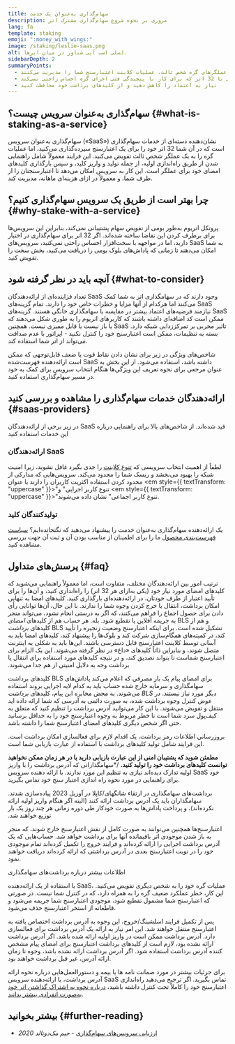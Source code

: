 ```yaml
---
title: سهام‌گذاری به‌عنوان یک خدمت
description: مروری بر نحوه شروع سهام‌گذاری مشترک اتر
lang: fa
template: staking
emoji: ":money_with_wings:"
image: /staking/leslie-saas.png
alt: لسلی اسب آبی شناور در میان ابرها.
sidebarDepth: 2
summaryPoints:
  - عملگرهای گره شخص ثالث، عملیات کلاینت اعتبارسنج شما را مدیریت می‌کنند
  - گزینه‌ای عالی برای هر کسی با 32 اتر که برای کار با پیچیدگی فنی اجرای گره احساس راحتی نمی‌کند
  - نیاز به اعتماد را کاهش دهید و از کلیدهای برداشت خود محافظت کنید
---
```


## سهام‌گذاری به‌عنوان سرویس چیست؟ \{#what-is-staking-as-a-service}

سهام‌گذاری به‌عنوان سرویس («SaaS») نشان‌دهنده دسته‌ای از خدمات سهام‌گذاری است که در آن شما 32 اتر خود را برای یک اعتبارسنج سپرده‌گذاری می‌کنید، اما عملیات گره را به یک عملگر شخص ثالث تفویض می‌کنید. این فرایند معمولاً شامل راهنمایی شدن از طریق راه‌اندازی اولیه، از جمله تولید و واریز کلید، و سپس بارگذاری کلیدهای امضای خود برای عملگر است. این کار به سرویس امکان می‌دهد تا اعتبارسنجتان را از طرف شما، و معمولاً در ازای هزینه‌ای ماهانه، مدیریت کند.

## چرا بهتر است از طریق یک سرویس سهام‌گذاری کنیم؟ \{#why-stake-with-a-service}

پروتکل اتریوم به‌طور بومی از تفویض سهام پشتیبانی نمی‌کند، بنابراین این سرویس‌ها برای برطرف کردن این تقاضا ساخته شده‌اند. اگر 32 اتر برای سهام‌گذاری در اختیار دارید، اما در مواجهه با سخت‌افزار احساس راحتی نمی‌کنید، سرویس‌های SaaS به شما امکان می‌دهند تا زمانی که پاداش‌های بلوک بومی را دریافت می‌کنید، بخش سخت را تفویض کنید.

<CardGrid>
  <Card title="اعتبارسنج خودتان" emoji=":desktop_computer:" description="Deposit your own 32 ETH to activate your own set of signing keys that will participate in Ethereum consensus. Monitor your progress with dashboards to watch those ETH rewards accumulate." />    
  <Card title="شروع آسان" emoji="🏁" description="Forget about hardware specs, setup, node maintenance and upgrades. SaaS providers let you outsource the hard part by uploading your own signing credentials, allowing them to run a validator on your behalf, for a small cost." />
  <Card title="محدود کردن ریسکتان" emoji=":shield:" description="In many cases users do not have to give up access to the keys that enable withdrawing or transferring staked funds. These are different from the signing keys, and can be stored separately to limit (but not eliminate) your risk as a staker." />
</CardGrid>

<StakingComparison page="saas" />

## آنچه باید در نظر گرفته شود \{#what-to-consider}

تعداد فزاینده‌ای از ارائه‌دهندگان SaaS وجود دارند که در سهامگذاری اتر به شما کمک می‌کنند اما هرکدام از آنها مزایا و خطرات خاص خود را دارند. تمام گزینه‌های SaaS نیازمند فرضیه‌های اعتماد بیشتر در مقایسه با سهامگذاری خانگی هستند. گزینه‌های SaaS ممکن است کد اضافه‌ای داشته باشند که کاربرهای اتریوم را به طوری شکل می‌دهند که یا باز نیست یا قابل ممیزی نیست. همچنین SaaS تاثیر مخربی بر تمرکززدایی شبکه دارد. بسته به تنظیمات، ممکن است اعتبار‌سنج خود را کنترل نکنید - اپراتور با عدم صداقت می‌تواند از اتر شما استفاده کند.

شاخص‌های ویژگی در زیر برای نشان دادن نقاط قوت یا ضعف قابل‌توجهی که ممکن است ارائه‌دهنده فهرست‌شده SaaS داشته باشد، استفاده می‌شود. از این بخش به عنوان مرجعی برای نحوه تعریف این ویژگی‌ها هنگام انتخاب سرویس برای کمک به خود در مسیر سهام‌گذاری استفاده کنید.

<StakingConsiderations page="saas" />

## ارائه‌دهندگان خدمات سهام‌گذاری را مشاهده و بررسی کنید \{#saas-providers}

در زیر برخی از ارائه‌دهندگان SaaS قید شده‌اند. از شاخص‌های بالا برای راهنمایی درباره این خدمات استفاده کنید

<ProductDisclaimer />

### ارائه‌دهندگان SaaS

<StakingProductsCardGrid category="saas" />

لطفاً از اهمیت انتخاب سرویسی که [تنوع کلاینت](/developers/docs/nodes-and-clients/client-diversity/) را جدی بگیرد غافل نشوید، زیرا امنیت شبکه را بهبود می‌بخشد و ریسک شما را محدود می‌کند. سرویس‌هایی که مدارکی از محدود کردن استفاده اکثریت کاربران را دارند با عنوان <em style={{ textTransform: "uppercase" }}>"تنوع کاربر اجرایی"</em> و <em style={{ textTransform: "uppercase" }}>"تنوع کاربر اجماعی"</em> نشان داده می‌شوند.

### تولید‌کنندگان کلید

<StakingProductsCardGrid category="keyGen" />

یک ارائه‌دهنده سهام‌گذاری به‌عنوان خدمت را پیشنهاد می‌دهید که نگنجانده‌ایم؟ [سیاست فهرست‌بندی محصول](/contributing/adding-staking-products/) ما را برای اطمینان از مناسب بودن آن و ثبت آن جهت بررسی مشاهده کنید.

## پرسش‌های متداول \{#faq}

<ExpandableCard title="چه کسی کلیدهای من را نگه می‌دارد؟" eventCategory="SaasStaking" eventName="clicked who holds my keys">
ترتیب امور بین ارائه‌دهندگان مختلف، متفاوت است، اما معمولاً راهنمایی می‌شوید که کلیدهای امضای مورد نیاز خود (یکی به‌ازای هر 32 اتر) را راه‌اندازی کنید، و آن‌ها را برای تأیید اعتبار از طرف خودتان، در ارائه‌دهنده‌ای بارگذاری کنید. کلیدهای امضا به تنهایی امکان برداشت، انتقال یا خرج کردن وجوه شما را ندارند. با این حال، آن‌ها توانایی رأی دادن برای حصول اجماع را فراهم می‌کنند، که اگر به درستی انجام نشود، می‌تواند منجر به جریمه آفلاین یا تقطیع شود.
</ExpandableCard>

<ExpandableCard title="پس دو مجموعه کلید وجود دارد؟" eventCategory="SaasStaking" eventName="clicked so there are two sets of keys">
بله. هر حساب هم از کلیدهای <em>امضای</em> BLS و هم از کلیدهای <em>برداشت</em> BLS تشکیل شده است. برای اینکه اعتبارسنج وضعیت زنجیره را تأیید کند، در کمیته‌های همگام‌سازی شرکت کند و بلوک‌ها را پیشنهاد کند، کلیدهای امضا باید به آسانی توسط کلاینت اعتبارسنج قابل دسترسی باشند. این‌ها باید به شکلی به اینترنت متصل شوند، و بنابراین ذاتاً کلیدهای «داغ» در نظر گرفته می‌شوند. این یک الزام برای اعتبارسنج شماست تا بتواند تصدیق کند، و در نتیجه کلیدهای مورد استفاده برای انتقال یا برداشت وجه به دلایل امنیتی از هم جدا می‌شوند.

کلیدهای برداشت BLS برای امضای پیام یک بار مصرفی که اعلام می‌کند پاداش‌های سهامگذاری و سرمایه خارج شده حساب باید به کدام لایه اجرایی بروند استفاده می‌شوند. به محض مخابره‌ این پیام، کلیدهای <em>برداشت BLS</em> دیگر مورد نیاز نیستند. در عوض کنترل وجوه برداشت شده، به صورت دائمی به آدرسی که شما ارائه داده اید منتقل و تفویض می‌شوند. با این کار می‌توانید آدرس برداشت را تنظیم کنید که متعلق به کیف‌پول سرد شما است تا خطر مربوط به وجوه اعتبارسنج خود را به حداقل برسانید حتی اگر شخص دیگری کلیدهای امضای اعتبارسنج شما را داشته باشد.

بروزرسانی اطلاعات رمز برداشت، یک اقدام لازم برای فعالسازی امکان برداشت است. این فرایند شامل تولید کلیدهای برداشت با استفاده از عبارت بازیابی شما است.

<strong>مطمئن شوید که پشتیبان امنی از این عبارت بازیابی دارید یا در هر زمان ممکن نخواهید توانست کلیدهای برداشت خود را تولید کنید.</strong>
/\*سهامگذارانی که آدرس برداشت را با واریز اولیه تدارک دیده‌اند نیازی به تنظیم این مورد ندارند. با ارائه دهنده سرویس SaaS خود برای راهنمایی در مورد نحوه راه اندازی اعتبار سنج خود تماس بگیرید.
</ExpandableCard>

<ExpandableCard title="چه زمانی می‌توانم برداشت کنم؟" eventCategory="SaasStaking" eventName="clicked when can I withdraw">
برداشت‌های سهامگذاری در ارتقاء شانگهای/کاپلا در آوریل 2023 پیاده‌سازی شدند. سهامگذاران باید یک آدرس برداشت ارائه کنند (البته اگر هنگام واریز اولیه ارائه نکرده‌اند)، و پرداخت پاداش‌ها به صورت خودکار طی دوره زمانی هر چند روز یک بار توزیع خواهند شد.

اعتبارسنج‌ها همچنین می‌توانند به صورت کامل از نقش اعتبارسنج خارج شوند، که منجر به باز شدن موجودی اتر باقیمانده آنها برای برداشت خواهد شد. حساب‌هایی که یک آدرس برداشت اجرایی را ارائه کرده‌اند و فرایند خروج را تکمیل کرده‌اند تمام موجودی خود را در نوبت اعتبارسنج بعدی در آدرس برداشتی که ارائه کرده‌اند دریافت خواهند نمود.

<ButtonLink to="/staking/withdrawals/">اطلاعات بیشتر درباره برداشت‌های سهامگذاری</ButtonLink>
</ExpandableCard>

<ExpandableCard title="اگر مشمول تقطیع شوم چه اتفاقی می افتد؟" eventCategory="SaasStaking" eventName="clicked what happens if I get slashed">
با استفاده از یک ارائه‌دهنده SaaS، عملیات گره خود را به شخص دیگری تفویض می‌کنید. این کار، خطر عملکرد ضعیف گره را به همراه دارد، که در کنترل شما نیست. در صورتی که اعتبارسنج شما مشمول تقطیع شود، موجودی اعتبارسنج شما جریمه می‌شود و قاطعانه از استخر اعتبارسنج حذف می‌شود.

پس از تکمیل فرایند اسلشینگ/خروج، این وجوه به آدرس برداشت اختصاص یافته به اعتبارسنج منتقل خواهند شد. این امر نیاز به ارائه یک آدرس برداشت برای فعالسازی دارد. آدرس برداشت ممکن است در واریز اولیه ارائه شده باشد. اگر آدرس برداشت ارائه نشده بود، لازم است از کلیدهای برداشت اعتبارسنج برای امضای پیام مشخص کننده آدرس برداشت استقاده شود. اگر آدرس برداشت ارائه نشده باشد، وجوه تا زمان ارائه آدرس، غیر قبل برداشت خواهند بود.

برای جزئیات بیشتر در مورد ضمانت‌ نامه ها یا بیمه و دستورالعمل‌هایی درباره نحوه ارائه آدرس برداشت، با ارائه‌دهنده سرویس SaaS تماس بگیرید. اگر ترجیح می‌دهید راه‌اندازی اعتبارسنج خود را کاملاً تحت کنترل داشته باشید، <a href="/staking/solo/">درباره نحوه به اشتراک گذاشتن اتر خود به‌صورت انفرادی بیشتر بدانید</a>.
</ExpandableCard>

## بیشتر بخوانید \{#further-reading}

- [ارزیابی سرویس‌های سهام‌گذاری](https://www.attestant.io/posts/evaluating-staking-services/) - _جیم مک‌دونالد 2020_

